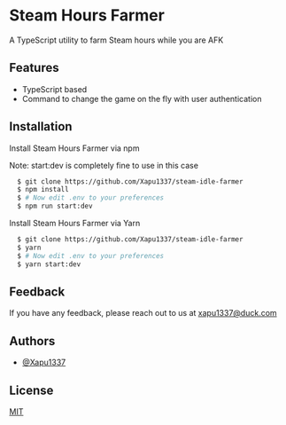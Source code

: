 
# Steam Hours Farmer
A TypeScript utility to farm Steam hours while you are AFK


## Features

- TypeScript based
- Command to change the game on the fly with user authentication


## Installation

Install Steam Hours Farmer via npm

Note: start:dev is completely fine to use in this case
```bash
  $ git clone https://github.com/Xapu1337/steam-idle-farmer
  $ npm install
  $ # Now edit .env to your preferences
  $ npm run start:dev 
```

Install Steam Hours Farmer via Yarn

```bash
  $ git clone https://github.com/Xapu1337/steam-idle-farmer
  $ yarn
  $ # Now edit .env to your preferences
  $ yarn start:dev
```
## Feedback

If you have any feedback, please reach out to us at xapu1337@duck.com


## Authors

- [@Xapu1337](https://www.github.com/Xapu1337)


## License

[MIT](https://choosealicense.com/licenses/mit/)

